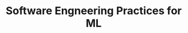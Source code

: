 ---
title: 'Software Engneering Practices for ML' 
acronym: SEPML
type: AL
webpage: https://arxiv.org/abs/1906.10366
---